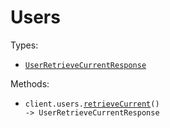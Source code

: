 # Users

Types:

- <code><a href="./src/resources/users.ts">UserRetrieveCurrentResponse</a></code>

Methods:

- <code title="get /v1/users/me">client.users.<a href="./src/resources/users.ts">retrieveCurrent</a>() -> UserRetrieveCurrentResponse</code>
